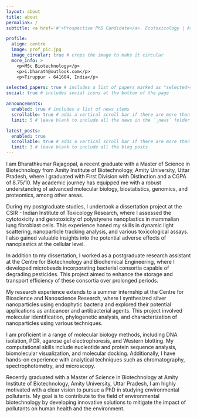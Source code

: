 ```yaml
---
layout: about
title: about
permalink: /
subtitle: <a href='#'>Prospective PhD Candidate</a>. Ecotoxicology | Atmospheric Chemsitry | Pollutants

profile:
  align: centre
  image: prof_pic.jpg
  image_circular: true # crops the image to make it circular
  more_info: >
    <p>MSc Biotechnology</p>
    <p>i.bharath@outlook.com</p>
    <p>Tiruppur - 641604, India</p>

selected_papers: true # includes a list of papers marked as "selected={true}"
social: true # includes social icons at the bottom of the page

announcements:
  enabled: true # includes a list of news items
  scrollable: true # adds a vertical scroll bar if there are more than 3 news items
  limit: 5 # leave blank to include all the news in the `_news` folder

latest_posts:
  enabled: true
  scrollable: true # adds a vertical scroll bar if there are more than 3 new posts items
  limit: 3 # leave blank to include all the blog posts
---
```


 I am Bharathkumar Rajagopal, a recent graduate with a Master of Science in Biotechnology from Amity Institute of Biotechnology, Amity University, Uttar Pradesh, where I graduated with First Division with Distinction and a CGPA of 8.75/10. My academic journey has equipped me with a robust understanding of advanced molecular biology, biostatistics, genomics, and proteomics, among other areas.

During my postgraduate studies, I undertook a dissertation project at the CSIR - Indian Institute of Toxicology Research, where I assessed the cytotoxicity and genotoxicity of polystyrene nanoplastics in mammalian lung fibroblast cells. This experience honed my skills in dynamic light scattering, nanoparticle tracking analysis, and various toxicological assays. I also gained valuable insights into the potential adverse effects of nanoplastics at the cellular level.

In addition to my dissertation, I worked as a postgraduate research assistant at the Centre for Biotechnology and Biochemical Engineering, where I developed microbeads incorporating bacterial consortia capable of degrading pesticides. This project aimed to enhance the storage and transport efficiency of these consortia over prolonged periods.

My research experience extends to a summer internship at the Centre for Bioscience and Nanoscience Research, where I synthesized silver nanoparticles using endophytic bacteria and explored their potential applications as anticancer and antibacterial agents. This project involved molecular identification, phylogenetic analysis, and characterization of nanoparticles using various techniques.

I am proficient in a range of molecular biology methods, including DNA isolation, PCR, agarose gel electrophoresis, and Western blotting. My computational skills include nucleotide and protein sequence analysis, biomolecular visualization, and molecular docking. Additionally, I have hands-on experience with analytical techniques such as chromatography, spectrophotometry, and microscopy.

Recently graduated with a Master of Science in Biotechnology at Amity Institute of Biotechnology, Amity University, Uttar Pradesh, I am highly motivated with a clear vision to pursue a PhD in studying environmental pollutants. My goal is to contribute to the field of environmental biotechnology by developing innovative solutions to mitigate the impact of pollutants on human health and the environment.
